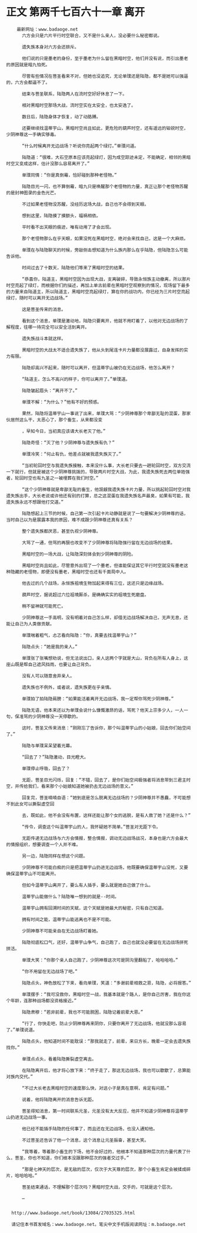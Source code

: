 # 正文 第两千七百六十一章 离开
        最新网址：www.badaoge.net
          六方会只是六片平行时空联合，又不是什么亲人，没必要什么秘密都说。
      
          遗失族本身对六方会还排斥。
      
          他们说的只是墨老的身份，至于墨老为什么留在黑暗时空，他们并没有说，而引出墨老的原因就是暗九怕死。
      
          尽管有些情况在菩圣看来不对，但她也没追究，无论单璞还是陆隐，都不是她可以强逼的，六方会都逼不了。
      
          结束与菩圣联系，陆隐两人在流时空好好休息了一下。
      
          相对黑暗时空那场大战，流时空实在太安全，也太安逸了。
      
          数日后，陆隐身体才恢复，动了动胳膊。
      
          还要继续找温蒂宇山，黑暗时空尚且如此，更危险的葫芦时空，还有遥远的铂锐时空，少阴神尊这一手确实够毒。
      
          “什么时候离开无边战场？听说你亮起两个绿灯。”单璞问道。
      
          陆隐道：“很难，大石空原本应该亮起绿灯，因为成空踪迹未定，不能确定，相邻的黑暗时空又变成这样，估计没那么容易离开了。”
      
          单璞同情：“你是真倒霉，恰好碰到那种老怪物。”
      
          陆隐目光一闪，也不算倒霉，暗九只是唤醒那个老怪物的力量，真正让那个老怪物苏醒的是封神图录的金色光芒。
      
          不过如果老怪物没苏醒，没经历这场大战，自己也不会得到天眼。
      
          想到这里，陆隐摸了摸额头，福祸相依。
      
          平时看不出天眼的痕迹，唯有动用了才会出现。
      
          那个老怪物那么在乎天眼，如果没死在黑暗时空，绝对会来找自己，这是一个大麻烦。
      
          单璞在与陆隐聊天的时候，旁敲侧击想知道为什么族内那么在乎陆隐，但陆隐怎么可能告诉他。
      
          时间过去了十数天，陆隐他们等来了黑暗时空的结果。
      
          “恭喜你，陆道主，黑暗时空因为出现大战，支离破碎，导致永恒族主动撤离，所以那片时空亮起了绿灯，而根据你们的描述，再加上单古前辈在黑暗时空观察到的情况，现场留下最多的力量来自陆道主，所以陆道主，黑暗时空亮起绿灯，算在你的战功内，你已经为三片时空亮起绿灯，随时可以离开无边战场。”
      
          这是菩圣传来的消息。
      
          看到这个消息，单璞是激动地，陆隐只要离开，他就不用盯着了，以他对无边战场的了解程度，往哪一待完全可以安全活到离开。
      
          遗失族战斗本就这样。
      
          黑暗时空的大战太不适合遗失族了，他从头到尾连卡片力量都没展露过，自身发挥的实力有限。
      
          陆隐却高兴不起来，随时可以离开，但温蒂宇山被仍在无边战场，他怎么离开？
      
          “陆道主，怎么不高兴的样子，你可以离开了。”单璞道。
      
          陆隐皱起眉头：“离开不了。”
      
          单璞不解：“为什么？”他有不好的预感。
      
          果然，陆隐将温蒂宇山一事说了出来，单璞大骂：“少阴神尊那个卑鄙无耻的混蛋，那家伙居然这么干，太恶心了，那个畜生，从来都没变
      
          ，早知今日，当初真应该请大长老灭了他。”
      
          陆隐奇怪：“灭了他？少阴神尊与遗失族有仇？”
      
          单璞冷笑：“何止有仇，他差点就被我遗失族灭了。”
      
          “当初轮回时空与我遗失族接触，本来没什么事，大长老只要去一趟轮回时空，双方交流一下就行，但就是被这个少阴神尊挑拨的，导致两片时空大战，为此，我遗失族死去两位单姓强者，轮回时空也有九圣之一被埋葬在我们时空。”
      
          “这个少阴神尊就是卑鄙无耻的畜生，他觊觎我遗失族卡片力量，所以挑起轮回时空对我遗失族出手，大长老说或许他还有别的打算，总之这混蛋在我遗失族名声最臭，如果有可能，我遗失族永远不想跟他打交道。”
      
          陆隐想起上三节的时候，自己第一次引起卡片动静就是说了一句要解决少阴神尊的话，当时自己以为是展露本我的原因，难不成跟少阴神尊还真有关系？
      
          整个遗失族都厌恶，甚至仇视少阴神尊。
      
          大骂了一通，但骂的再狠也改变不了少阴神尊将陆隐强行留在无边战场的结果。
      
          黑暗时空的一场大战，让陆隐深刻体会到少阴神尊的阴险。
      
          黑暗时空尚且如此，尽管意外出现了一个墨老，但谁能保证其它平行时空就没有墨老这种隐藏的老怪物，即便没有墨老，黑暗时空也还有千面局中人。
      
          他去过的几个战场，永恒族祖境生物加起来得有三位，这还只是边缘战场。
      
          葫芦时空，据说超过六位祖境厮杀，是确确实实的祖境生死磨盘。
      
          稍不留神就可能死亡。
      
          少阴神尊这一手高明，没有明着对自己怎么样，却借无边战场解决自己，无声无息，还能让自己为人类做贡献。
      
          单璞喘着粗气，忐忑看向陆隐：“你，真要去找温蒂宇山？”
      
          陆隐点头：“她是我的亲人。”
      
          单璞张了张嘴想劝说，但无法说出口，亲人这两个字就是大山，背负在所有人身上，这座山既是帮自己遮风挡雨，也要让自己背负。
      
          没有人可以随意舍弃亲人。
      
          遗失族也不例外，或者说，遗失族更在乎亲情。
      
          单璞拍了拍陆隐肩膀：“如果能活着离开无边战场，我一定帮你骂死少阴神尊。”
      
          陆隐无语，他本来还以为单璞会说什么慷慨激昂的话，骂死？他天上宗多少人，一人一句，保准骂的少阴神尊没一天停歇的。
      
          这时，菩圣又传来消息：“刚刚忘了告诉你，那个叫温蒂宇山的小姑娘，回去你们始空间了。”
      
          陆隐与单璞呆呆望着光幕。
      
          “回去了？”陆隐激动，目光瞪大。
      
          单璞停止呼吸，回去了？
      
          无距，菩圣目光闪烁，回复：“不错，回去了，是你们始空间极强者将消息带到三君主时空，并传给我们，看来那个小姑娘知道她被扔去无边战场的意义。”
      
          回复完，菩圣喃喃自语：“她到底是怎么脱离无边战场的？少阴神尊并不愚蠢，不可能想不到此女可以撕裂虚空回
      
          去，既如此，他不会没有布置，这样还能让那个女的逃脱，是有人救了她？还是什么？”
      
          “传令，调查这个叫温蒂宇山的人，我怀疑她不简单。”菩圣对无距下令。
      
          无距传递无边战场与六方会情报，整合情报，调动无边战场战况，本身也是六方会最大的情报组织，想要调查一个人并不难。
      
          另一边，陆隐同样在想这个问题。
      
          少阴神尊不可能白痴的只是把温蒂宇山扔进无边战场，他既要确保温蒂宇山没死，又要确保温蒂宇山不可能离开。
      
          但如今温蒂宇山离开了，要么有人插手，要么就是她自己做了什么。
      
          温蒂宇山能做什么？陆隐唯一想到的就是--时间。
      
          温蒂宇山拥有回溯时间的天赋，这个天赋是她最大的秘密，只有自己知道。
      
          拥有时间之能，温蒂宇山能逃离也不是不可能。
      
          少阴神尊不可能亲自在无边战场盯着她。
      
          陆隐彻底松口气，还好，温蒂宇山争气，自己跑了，自己也就没必要留在无边战场拼死拼活。
      
          单璞大笑：“你那个亲人自己跑了，少阴神尊这次可是阴沟里翻船了，哈哈哈哈。”
      
          “你不用留在无边战场了吧。”
      
          陆隐点头，神色放松了下来，看向单璞，笑道：“多谢前辈相救之恩，陆隐，必将报答。”
      
          单璞摆手：“我可没救你，黑暗时空一战，我基本就是个路人，是你自己厉害，我在你这个年龄，连那种战场都没资格接近。”
      
          陆隐肃穆：“若非前辈，我也不可能脱困，陆隐记着前辈大恩。”
      
          “行了，你快走吧，防止少阴神尊再来阴你，只要你离开了无边战场，他就没那么容易了。”单璞说道。
      
          陆隐点头，他知道时间不能耽误：“那我就走了，前辈，来日方长，晚辈一定会去遗失族找你。”
      
          单璞点点头，看着陆隐撕裂虚空离去。
      
          在陆隐离开后，他才将心放下来：“终于走了，那这无边战场，我也可以歇歇了，总算能对族内交代。”
      
          “不过大长老去黑暗时空的速度那么快，对这小子是真在意啊，肯定有问题。”
      
          说着，他将陆隐离开的消息告诉无距。
      
          菩圣得知消息，第一时间联系元圣，元圣没有太大反应，他并不知道少阴神尊将温蒂宇山扔进无边战场一事。
      
          他已经不能插手陆隐的任何事了，而且还在无边战场，也没人通知他。
      
          不过菩圣还告诉了他一个消息，这个消息让元圣振奋，甚至大笑。
      
          “我等着，等着那小畜生的下场，他不会好过的，他根本不知道那种层次的力量代表了什么，菩圣，你也不知道，你们根本没跟那种层次的强者交过手。”
      
          “那是七神天的层次，是无敌的层次，仅次于大天尊的层次，那个小畜生肯定会被揉成碎片，哈哈哈哈。”
      
          菩圣结束通话，不理解那个层次吗？黑暗时空大战，交手的，可就是这个层次。
      
          …
      
      
      http://www.badaoge.net/book/13084/27035325.html
      
      请记住本书首发域名：www.badaoge.net。笔尖中文手机版阅读网址：m.badaoge.net